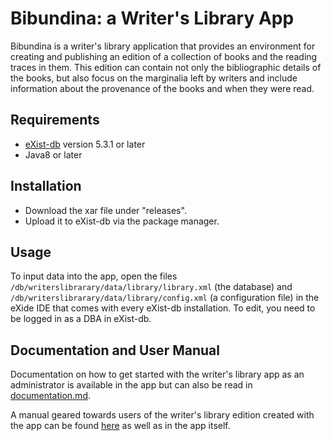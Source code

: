 # Bibundina: a Writer's Library App

Bibundina is a writer's library application that provides an environment for creating and publishing an edition of a collection of books and the reading traces in them. This edition can contain not only the bibliographic details of the books, but also focus on the marginalia left by writers and include information about the provenance of the books and when they were read.

## Requirements
 - [eXist-db](https://github.com/eXist-db/exist) version 5.3.1 or later
 - Java8 or later

## Installation
 - Download the xar file under "releases".
 - Upload it to eXist-db via the package manager.

## Usage
To input data into the app, open the files `/db/writerslibrarary/data/library/library.xml` (the database) and `/db/writerslibrarary/data/library/config.xml` (a configuration file) in the eXide IDE that comes with every eXist-db installation. To edit, you need to be logged in as a DBA in eXist-db.

## Documentation and User Manual
Documentation on how to get started with the writer's library app as an administrator is available in the app but can also be read in [documentation.md](documentation.md). 

A manual geared towards users of the writer's library edition created with the app can be found [here](usermanual.md) as well as in the app itself. 
